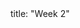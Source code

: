<frontmatter>
title: "Week 2"
</frontmatter>

<panel header=":trophy: Outcomes" popup-url="{{baseUrl}}/schedule/week2/outcomes.html" expanded no-close>
  <include src="outcomes.md#main" />
</panel>

<panel header=":clipboard: Todo" no-close>
  <include src="todo.md" />
</panel>

<panel header=":raising_hand: Tutorial 2" no-close>
   <include src="tutorial.md#main" />
</panel>

<panel header="{{glyphicon_blackboard}} Lecture 2" no-close>
  <include src="lecture.md" />
</panel>
